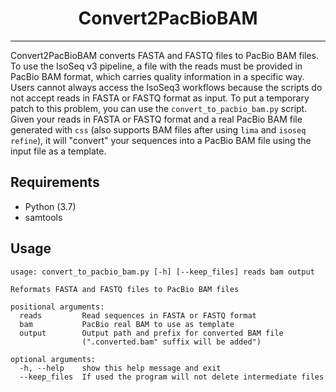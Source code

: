 <h1 align="center">Convert2PacBioBAM</h1>

***

Convert2PacBioBAM converts FASTA and FASTQ files to PacBio BAM files. To use the IsoSeq v3 pipeline, a file with the reads must be provided in PacBio BAM format, which carries quality information in a specific way. Users cannot always access the IsoSeq3 workflows because the scripts do not accept reads in FASTA or FASTQ format as input. To put a temporary patch to this problem, you can use the `convert_to_pacbio_bam.py` script. Given your reads in FASTA or FASTQ format and a real PacBio BAM file generated with `css` (also supports BAM files after using `lima` and `isoseq refine`), it will "convert" your sequences into a PacBio BAM file using the input file as a template.

## Requirements

- Python (3.7)
- samtools

## Usage

```
usage: convert_to_pacbio_bam.py [-h] [--keep_files] reads bam output

Reformats FASTA and FASTQ files to PacBio BAM files

positional arguments:
  reads         Read sequences in FASTA or FASTQ format
  bam           PacBio real BAM to use as template
  output        Output path and prefix for converted BAM file
                (".converted.bam" suffix will be added")

optional arguments:
  -h, --help    show this help message and exit
  --keep_files  If used the program will not delete intermediate files
```
